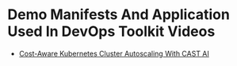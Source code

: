 # Demo Manifests And Application Used In DevOps Toolkit Videos

* [Cost-Aware Kubernetes Cluster Autoscaling With CAST AI](https://youtu.be/r2VS8DV1Lpk)
